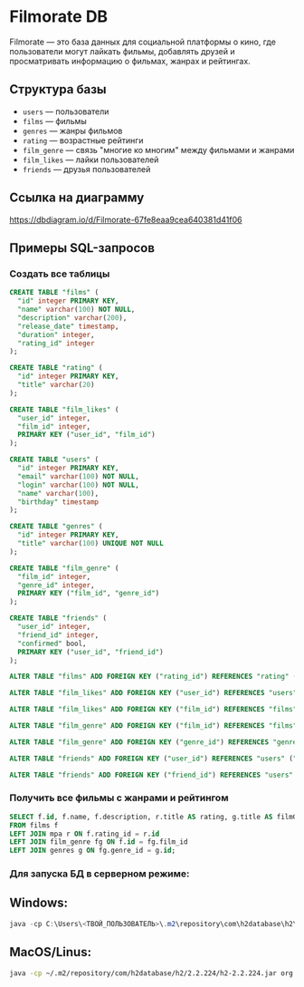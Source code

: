 # Filmorate DB

Filmorate — это база данных для социальной платформы о кино, где пользователи могут лайкать фильмы, добавлять друзей и просматривать информацию о фильмах, жанрах и рейтингах.

## Структура базы

- `users` — пользователи
- `films` — фильмы
- `genres` — жанры фильмов
- `rating` — возрастные рейтинги
- `film_genre` — связь "многие ко многим" между фильмами и жанрами
- `film_likes` — лайки пользователей
- `friends` — друзья пользователей

## Ссылка на диаграмму
https://dbdiagram.io/d/Filmorate-67fe8eaa9cea640381d41f06

## Примеры SQL-запросов

### Создать все таблицы
```sql
CREATE TABLE "films" (
  "id" integer PRIMARY KEY,
  "name" varchar(100) NOT NULL,
  "description" varchar(200),
  "release_date" timestamp,
  "duration" integer,
  "rating_id" integer
);

CREATE TABLE "rating" (
  "id" integer PRIMARY KEY,
  "title" varchar(20)
);

CREATE TABLE "film_likes" (
  "user_id" integer,
  "film_id" integer,
  PRIMARY KEY ("user_id", "film_id")
);

CREATE TABLE "users" (
  "id" integer PRIMARY KEY,
  "email" varchar(100) NOT NULL,
  "login" varchar(100) NOT NULL,
  "name" varchar(100),
  "birthday" timestamp
);

CREATE TABLE "genres" (
  "id" integer PRIMARY KEY,
  "title" varchar(100) UNIQUE NOT NULL
);

CREATE TABLE "film_genre" (
  "film_id" integer,
  "genre_id" integer,
  PRIMARY KEY ("film_id", "genre_id")
);

CREATE TABLE "friends" (
  "user_id" integer,
  "friend_id" integer,
  "confirmed" bool,
  PRIMARY KEY ("user_id", "friend_id")
);

ALTER TABLE "films" ADD FOREIGN KEY ("rating_id") REFERENCES "rating" ("id");

ALTER TABLE "film_likes" ADD FOREIGN KEY ("user_id") REFERENCES "users" ("id");

ALTER TABLE "film_likes" ADD FOREIGN KEY ("film_id") REFERENCES "films" ("id");

ALTER TABLE "film_genre" ADD FOREIGN KEY ("film_id") REFERENCES "films" ("id");

ALTER TABLE "film_genre" ADD FOREIGN KEY ("genre_id") REFERENCES "genres" ("id");

ALTER TABLE "friends" ADD FOREIGN KEY ("user_id") REFERENCES "users" ("id");

ALTER TABLE "friends" ADD FOREIGN KEY ("friend_id") REFERENCES "users" ("id");
```

### Получить все фильмы с жанрами и рейтингом
```sql
SELECT f.id, f.name, f.description, r.title AS rating, g.title AS filmGenre
FROM films f
LEFT JOIN mpa r ON f.rating_id = r.id
LEFT JOIN film_genre fg ON f.id = fg.film_id
LEFT JOIN genres g ON fg.genre_id = g.id;
```

### Для запуска БД в серверном режиме:
## Windows:
```powershell
java -cp C:\Users\<ТВОЙ_ПОЛЬЗОВАТЕЛЬ>\.m2\repository\com\h2database\h2\2.2.224\h2-2.2.224.jar org.h2.tools.Server -tcp
```
## MacOS/Linus:
```bash
java -cp ~/.m2/repository/com/h2database/h2/2.2.224/h2-2.2.224.jar org.h2.tools.Server -tcp
```